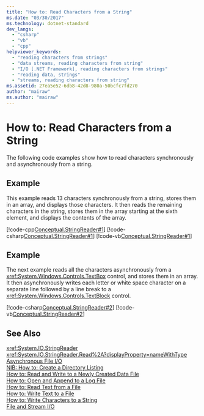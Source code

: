 ```yaml
---
title: "How to: Read Characters from a String"
ms.date: "03/30/2017"
ms.technology: dotnet-standard
dev_langs: 
  - "csharp"
  - "vb"
  - "cpp"
helpviewer_keywords: 
  - "reading characters from strings"
  - "data streams, reading characters from string"
  - "I/O [.NET Framework], reading characters from strings"
  - "reading data, strings"
  - "streams, reading characters from string"
ms.assetid: 27ea5e52-6db8-42d8-980a-50bcfc7fd270
author: "mairaw"
ms.author: "mairaw"
---
```

# How to: Read Characters from a String
The following code examples show how to read characters synchronously and asynchronously from a string.  
  
## Example  
 This example reads 13 characters synchronously from a string, stores them in an array, and displays those characters. It then reads the remaining characters in the string, stores them in the array starting at the sixth element, and displays the contents of the array.  
  
 [!code-cpp[Conceptual.StringReader#1](../../../samples/snippets/cpp/VS_Snippets_CLR/conceptual.stringreader/cpp/source.cpp#1)]
 [!code-csharp[Conceptual.StringReader#1](../../../samples/snippets/csharp/VS_Snippets_CLR/conceptual.stringreader/cs/source.cs#1)]
 [!code-vb[Conceptual.StringReader#1](../../../samples/snippets/visualbasic/VS_Snippets_CLR/conceptual.stringreader/vb/source.vb#1)]  
  
## Example  
 The next example reads all the characters asynchronously from a <xref:System.Windows.Controls.TextBox> control, and stores them in an array. It then asynchronously writes each letter or white space character on a separate line followed by a line break to a <xref:System.Windows.Controls.TextBlock> control.  
  
 [!code-csharp[Conceptual.StringReader#2](../../../samples/snippets/csharp/VS_Snippets_CLR/conceptual.stringreader/cs/source2.cs#2)]
 [!code-vb[Conceptual.StringReader#2](../../../samples/snippets/visualbasic/VS_Snippets_CLR/conceptual.stringreader/vb/source2.vb#2)]  
  
## See Also  
 <xref:System.IO.StringReader>  
 <xref:System.IO.StringReader.Read%2A?displayProperty=nameWithType>  
 [Asynchronous File I/O](../../../docs/standard/io/asynchronous-file-i-o.md)  
 [NIB: How to: Create a Directory Listing](https://msdn.microsoft.com/library/4d2772b1-b991-4532-a8a6-6ef733277e69)  
 [How to: Read and Write to a Newly Created Data File](../../../docs/standard/io/how-to-read-and-write-to-a-newly-created-data-file.md)  
 [How to: Open and Append to a Log File](../../../docs/standard/io/how-to-open-and-append-to-a-log-file.md)  
 [How to: Read Text from a File](../../../docs/standard/io/how-to-read-text-from-a-file.md)  
 [How to: Write Text to a File](../../../docs/standard/io/how-to-write-text-to-a-file.md)  
 [How to: Write Characters to a String](../../../docs/standard/io/how-to-write-characters-to-a-string.md)  
 [File and Stream I/O](../../../docs/standard/io/index.md)
